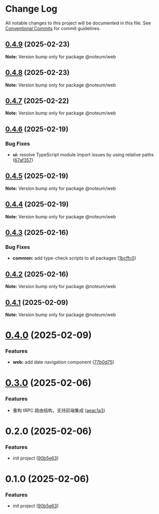 # Change Log

All notable changes to this project will be documented in this file.
See [Conventional Commits](https://conventionalcommits.org) for commit guidelines.

## [0.4.9](https://github.com/ycc-im/noteum/compare/@noteum/web@0.4.8...@noteum/web@0.4.9) (2025-02-23)

**Note:** Version bump only for package @noteum/web





## [0.4.8](https://github.com/ycc-im/noteum/compare/@noteum/web@0.4.7...@noteum/web@0.4.8) (2025-02-23)

**Note:** Version bump only for package @noteum/web





## [0.4.7](https://github.com/ycc-im/noteum/compare/@noteum/web@0.4.6...@noteum/web@0.4.7) (2025-02-22)

**Note:** Version bump only for package @noteum/web





## [0.4.6](https://github.com/ycc-im/noteum/compare/@noteum/web@0.4.5...@noteum/web@0.4.6) (2025-02-19)


### Bug Fixes

* **ui:** resolve TypeScript module import issues by using relative paths ([67af357](https://github.com/ycc-im/noteum/commit/67af357a583fdf4a184325c4e0d8b6098bcd0d17))





## [0.4.5](https://github.com/ycc-im/noteum/compare/@noteum/web@0.4.4...@noteum/web@0.4.5) (2025-02-19)

**Note:** Version bump only for package @noteum/web





## [0.4.4](https://github.com/ycc-im/noteum/compare/@noteum/web@0.4.3...@noteum/web@0.4.4) (2025-02-19)

**Note:** Version bump only for package @noteum/web





## [0.4.3](https://github.com/ycc-im/noteum/compare/@noteum/web@0.4.2...@noteum/web@0.4.3) (2025-02-16)


### Bug Fixes

* **common:** add type-check scripts to all packages ([1bcffc0](https://github.com/ycc-im/noteum/commit/1bcffc0c881a9a02bf07672c27535bc12d54af74))





## [0.4.2](https://github.com/ycc-im/noteum/compare/@noteum/web@0.4.1...@noteum/web@0.4.2) (2025-02-16)

**Note:** Version bump only for package @noteum/web





## [0.4.1](https://github.com/ycc-im/noteum/compare/@noteum/web@0.4.0...@noteum/web@0.4.1) (2025-02-09)

**Note:** Version bump only for package @noteum/web





# [0.4.0](https://github.com/ycc-im/noteum/compare/@noteum/web@0.3.0...@noteum/web@0.4.0) (2025-02-09)


### Features

* **web:** add date navigation component ([77b0d75](https://github.com/ycc-im/noteum/commit/77b0d75797c2f3cdfdbe59593ee1f50fadeddd7e))





# [0.3.0](https://github.com/ycc-im/noteum/compare/@noteum/web@0.2.0...@noteum/web@0.3.0) (2025-02-06)


### Features

* 重构 tRPC 路由结构，支持前端集成 ([aeac1a3](https://github.com/ycc-im/noteum/commit/aeac1a3774c9de08c5bcca0948dc1a07b1610962))





# 0.2.0 (2025-02-06)


### Features

* init project ([90b5e63](https://github.com/ycc-im/noteum/commit/90b5e630a06dd95c9ef1bbeda9db1b880eef1640))





# 0.1.0 (2025-02-06)


### Features

* init project ([90b5e63](https://github.com/ycc-im/noteum/commit/90b5e630a06dd95c9ef1bbeda9db1b880eef1640))
